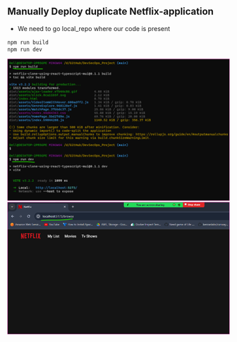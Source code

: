 Manually Deploy duplicate Netflix-application
-----------------------------------------------
* We need to go local_repo where our code is present
```
npm run build
npm run dev
```
![Preview](Images/netflix1.png)
![Preview](Images/netflix2.png)

